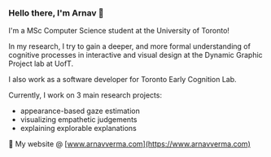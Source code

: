 ### Hello there, I'm Arnav 👋

I'm a MSc Computer Science student at the University of Toronto!

In my research, I try to gain a deeper, and more formal understanding of cognitive processes in interactive and visual design at the Dynamic Graphic Project lab at UofT.

I also work as a software developer for Toronto Early Cognition Lab.

Currently, I work on 3 main research projects: 
- appearance-based gaze estimation 
- visualizing empathetic judgements 
- explaining explorable explanations 

🤖 My website @ [www.arnavverma.com](https://www.arnavverma.com)

<!--
**vermaarn/vermaarn** is a ✨ _special_ ✨ repository because its `README.md` (this file) appears on your GitHub profile.

Here are some ideas to get you started:

- 🔭 I’m currently working on ...
- 🌱 I’m currently learning ...
- 👯 I’m looking to collaborate on ...
- 🤔 I’m looking for help with ...
- 💬 Ask me about ...
- 📫 How to reach me: ...
- 😄 Pronouns: ...
- ⚡ Fun fact: ...
-->
